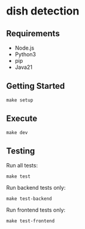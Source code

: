 # dish detection

## Requirements

+ Node.js
+ Python3
+ pip
+ Java21

## Getting Started

```
make setup
```

## Execute

```
make dev
```

## Testing

Run all tests:
```
make test
```

Run backend tests only:
```
make test-backend
```

Run frontend tests only:
```
make test-frontend
```
